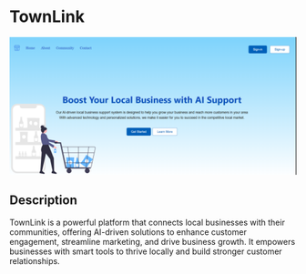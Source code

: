 # TownLink

<img src="./assets/home-page.png"/>

## Description

TownLink is a powerful platform that connects local businesses with their communities, offering AI-driven solutions to enhance customer engagement, streamline marketing, and drive business growth. It empowers businesses with smart tools to thrive locally and build stronger customer relationships.
